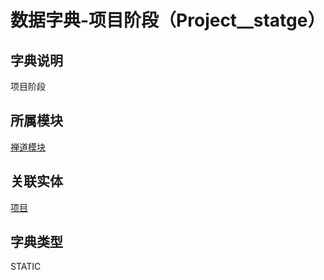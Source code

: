 # 数据字典-项目阶段（Project__statge）
## 字典说明
项目阶段

## 所属模块
[禅道模块](../module/zentao)

## 关联实体
[项目](../module/zentao/Project)

## 字典类型
STATIC



